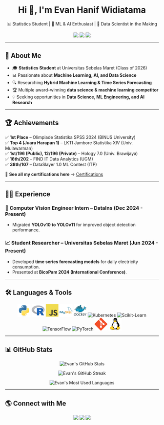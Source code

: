 <h1 align="center">Hi 👋, I'm Evan Hanif Widiatama</h1>
<p align="center">📊 Statistics Student | 🤖 ML & AI Enthusiast | 🚀 Data Scientist in the Making</p>

<p align="center">
  <a href="https://evanhfw.github.io/" target="_blank"><img src="https://img.shields.io/badge/PersonalWebsite-evanhfw.github.io-blue?style=for-the-badge&logo=google-chrome&logoColor=white"></a>
  <a href="https://www.linkedin.com/in/evanhfw/" target="_blank"><img src="https://img.shields.io/badge/LinkedIn-evanhanif-%230077B5?style=for-the-badge&logo=linkedin&logoColor=white"></a>
  <a href="https://www.kaggle.com/vnn777" target="_blank"><img src="https://img.shields.io/badge/Kaggle-vnn777-%23009FFD?style=for-the-badge&logo=kaggle&logoColor=white"></a>
</p>

---

## 🚀 About Me  
- 🎓 **Statistics Student** at Universitas Sebelas Maret (Class of 2026)  
- 📊 Passionate about **Machine Learning, AI, and Data Science**  
- 🔍 Researching **Hybrid Machine Learning & Time Series Forecasting**  
- 🏆 Multiple award-winning **data science & machine learning competitor**  
- 💡 Seeking opportunities in **Data Science, ML Engineering, and AI Research**  

---

## 🏆 Achievements  
✅ **1st Place** – Olimpiade Statistika SPSS 2024 (BINUS University)  
✅ **Top 4 (Juara Harapan 1)** – LKTI Jambore Statistika XIV (Univ. Mulawarman)  
✅ **1st/196 (Public), 12/196 (Private)** – Hology 7.0 (Univ. Brawijaya)  
✅ **16th/202** – FIND IT Data Analytics (UGM)  
✅ **38th/107** – DataSlayer 1.0 ML Contest (ITP)  

📜 **See all my certifications here** → [Certifications](https://evanhfw.github.io/certifications/)  

---

## 🧑‍💻 Experience  

### 🎯 **Computer Vision Engineer Intern** – DataIns (Dec 2024 - Present)  
- Migrated **YOLOv10 to YOLOv11** for improved object detection performance.  

### 📈 **Student Researcher** – Universitas Sebelas Maret (Jun 2024 - Present)  
- Developed **time series forecasting models** for daily electricity consumption.  
- Presented at **BicoPam 2024 (International Conference)**.  

---

## 🛠 Languages & Tools  

<p align="center">
  <img src="https://raw.githubusercontent.com/devicons/devicon/master/icons/python/python-original.svg" alt="Python" width="42" height="42" />
  <img src="https://raw.githubusercontent.com/devicons/devicon/master/icons/r/r-original.svg" alt="R" width="42" height="42" />
  <img src="https://raw.githubusercontent.com/devicons/devicon/master/icons/javascript/javascript-original.svg" alt="JavaScript" width="42" height="42" />
  <img src="https://raw.githubusercontent.com/devicons/devicon/master/icons/mysql/mysql-original-wordmark.svg" alt="MySQL" width="42" height="42" />
  <img src="https://raw.githubusercontent.com/devicons/devicon/master/icons/docker/docker-original-wordmark.svg" alt="Docker" width="42" height="42" />
  <img src="https://www.vectorlogo.zone/logos/kubernetes/kubernetes-icon.svg" alt="Kubernetes" width="42" height="42" />
  <img src="https://upload.wikimedia.org/wikipedia/commons/0/05/Scikit_learn_logo_small.svg" alt="Scikit-Learn" width="42" height="42" />
  <img src="https://www.vectorlogo.zone/logos/tensorflow/tensorflow-icon.svg" alt="TensorFlow" width="42" height="42" />
  <img src="https://www.vectorlogo.zone/logos/pytorch/pytorch-icon.svg" alt="PyTorch" width="42" height="42" />
  <img src="https://raw.githubusercontent.com/devicons/devicon/master/icons/git/git-original.svg" alt="Git" width="42" height="42" />
  <img src="https://raw.githubusercontent.com/devicons/devicon/master/icons/linux/linux-original.svg" alt="Linux" width="42" height="42" />
</p>

---

## 📊 GitHub Stats  

<p align="center">
  <img src="https://github-readme-stats.vercel.app/api?username=evanhfw&show_icons=true&theme=tokyonight" alt="Evan's GitHub Stats" />
</p>

<p align="center">
  <img src="https://github-readme-streak-stats.herokuapp.com/?user=evanhfw&theme=tokyonight" alt="Evan's GitHub Streak" />
</p>

<p align="center">
  <img src="https://github-readme-stats.vercel.app/api/top-langs?username=evanhfw&layout=compact&theme=tokyonight" alt="Evan's Most Used Languages" />
</p>

---

## 🌎 Connect with Me  

<p align="center">
  <a href="https://www.linkedin.com/in/evanhfw" target="_blank"><img src="https://img.shields.io/badge/LinkedIn-evanhanif-%230077B5?style=for-the-badge&logo=linkedin&logoColor=white"></a>
  <a href="https://www.kaggle.com/vnn777" target="_blank"><img src="https://img.shields.io/badge/Kaggle-vnn777-%23009FFD?style=for-the-badge&logo=kaggle&logoColor=white"></a>
  <a href="https://www.instagram.com/evanhfw" target="_blank"><img src="https://img.shields.io/badge/Instagram-evanhfw-%23E4405F?style=for-the-badge&logo=instagram&logoColor=white"></a>
</p>
